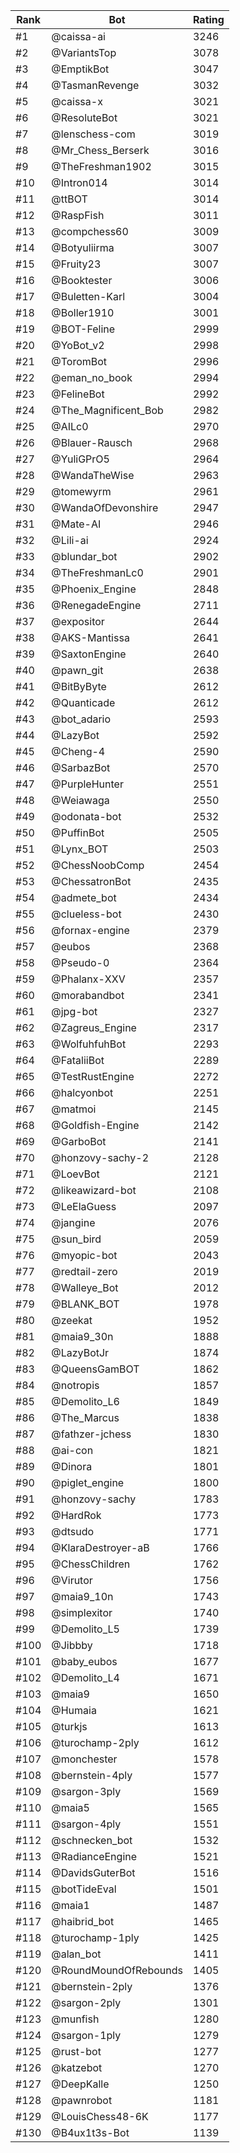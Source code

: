 Rank|Bot|Rating
---|---|---
#1|@caissa-ai|3246
#2|@VariantsTop|3078
#3|@EmptikBot|3047
#4|@TasmanRevenge|3032
#5|@caissa-x|3021
#6|@ResoluteBot|3021
#7|@lenschess-com|3019
#8|@Mr_Chess_Berserk|3016
#9|@TheFreshman1902|3015
#10|@Intron014|3014
#11|@ttBOT|3014
#12|@RaspFish|3011
#13|@compchess60|3009
#14|@Botyuliirma|3007
#15|@Fruity23|3007
#16|@Booktester|3006
#17|@Buletten-Karl|3004
#18|@Boller1910|3001
#19|@BOT-Feline|2999
#20|@YoBot_v2|2998
#21|@ToromBot|2996
#22|@eman_no_book|2994
#23|@FelineBot|2992
#24|@The_Magnificent_Bob|2982
#25|@AILc0|2970
#26|@Blauer-Rausch|2968
#27|@YuliGPrO5|2964
#28|@WandaTheWise|2963
#29|@tomewyrm|2961
#30|@WandaOfDevonshire|2947
#31|@Mate-AI|2946
#32|@Lili-ai|2924
#33|@blundar_bot|2902
#34|@TheFreshmanLc0|2901
#35|@Phoenix_Engine|2848
#36|@RenegadeEngine|2711
#37|@expositor|2644
#38|@AKS-Mantissa|2641
#39|@SaxtonEngine|2640
#40|@pawn_git|2638
#41|@BitByByte|2612
#42|@Quanticade|2612
#43|@bot_adario|2593
#44|@LazyBot|2592
#45|@Cheng-4|2590
#46|@SarbazBot|2570
#47|@PurpleHunter|2551
#48|@Weiawaga|2550
#49|@odonata-bot|2532
#50|@PuffinBot|2505
#51|@Lynx_BOT|2503
#52|@ChessNoobComp|2454
#53|@ChessatronBot|2435
#54|@admete_bot|2434
#55|@clueless-bot|2430
#56|@fornax-engine|2379
#57|@eubos|2368
#58|@Pseudo-0|2364
#59|@Phalanx-XXV|2357
#60|@morabandbot|2341
#61|@jpg-bot|2327
#62|@Zagreus_Engine|2317
#63|@WolfuhfuhBot|2293
#64|@FataliiBot|2289
#65|@TestRustEngine|2272
#66|@halcyonbot|2251
#67|@matmoi|2145
#68|@Goldfish-Engine|2142
#69|@GarboBot|2141
#70|@honzovy-sachy-2|2128
#71|@LoevBot|2121
#72|@likeawizard-bot|2108
#73|@LeElaGuess|2097
#74|@jangine|2076
#75|@sun_bird|2059
#76|@myopic-bot|2043
#77|@redtail-zero|2019
#78|@Walleye_Bot|2012
#79|@BLANK_BOT|1978
#80|@zeekat|1952
#81|@maia9_30n|1888
#82|@LazyBotJr|1874
#83|@QueensGamBOT|1862
#84|@notropis|1857
#85|@Demolito_L6|1849
#86|@The_Marcus|1838
#87|@fathzer-jchess|1830
#88|@ai-con|1821
#89|@Dinora|1801
#90|@piglet_engine|1800
#91|@honzovy-sachy|1783
#92|@HardRok|1773
#93|@dtsudo|1771
#94|@KlaraDestroyer-aB|1766
#95|@ChessChildren|1762
#96|@Virutor|1756
#97|@maia9_10n|1743
#98|@simplexitor|1740
#99|@Demolito_L5|1739
#100|@Jibbby|1718
#101|@baby_eubos|1677
#102|@Demolito_L4|1671
#103|@maia9|1650
#104|@Humaia|1621
#105|@turkjs|1613
#106|@turochamp-2ply|1612
#107|@monchester|1578
#108|@bernstein-4ply|1577
#109|@sargon-3ply|1569
#110|@maia5|1565
#111|@sargon-4ply|1551
#112|@schnecken_bot|1532
#113|@RadianceEngine|1521
#114|@DavidsGuterBot|1516
#115|@botTideEval|1501
#116|@maia1|1487
#117|@haibrid_bot|1465
#118|@turochamp-1ply|1425
#119|@alan_bot|1411
#120|@RoundMoundOfRebounds|1405
#121|@bernstein-2ply|1376
#122|@sargon-2ply|1301
#123|@munfish|1280
#124|@sargon-1ply|1279
#125|@rust-bot|1277
#126|@katzebot|1270
#127|@DeepKalle|1250
#128|@pawnrobot|1181
#129|@LouisChess48-6K|1177
#130|@B4ux1t3s-Bot|1139
